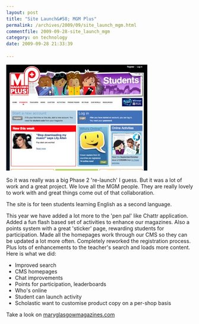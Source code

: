 ```yaml
---
layout: post
title: "Site Launch&#58; MGM Plus"
permalink: /archives/2009/09/site_launch_mgm.html
commentfile: 2009-09-28-site_launch_mgm
category: on technology
date: 2009-09-28 21:33:39

---
```


<a href="/assets/images/mgm_student_home.jpg"><img src="/assets/images/mgm_student_home_cropped.jpg" width="380" height="285" alt="MGM Student Homepage" class="photo center"/></a>

So it was really was a big Phase 2 're-launch' I guess. But it was a lot of work and a great project. We love all the MGM people. They are really lovely to work with and great things come out of that collaboration.

The site is for teen students learning English as a second language.

This year we have added a lot more to the 'pen pal' like Chattr application. Added a fun flash based set of activities to enhance our magazines. Also a points system with a great 'sticker' page, rewarding students for participation. Made all the homepages work through our CMS so they can be updated a lot more often. Completely reworked the registration process. Plus lots of enhancements to the teacher's search and loads more content. Here is what we did:

-   Improved search
-   CMS homepages
-   Chat improvements
-   Points for participation, leaderboards
-   Who's online
-   Student can launch activity
-   Scholastic want to customise product copy on a per-shop basis

Take a look on [maryglasgowmagazines.com](http://maryglasgowmagazines.com/)
